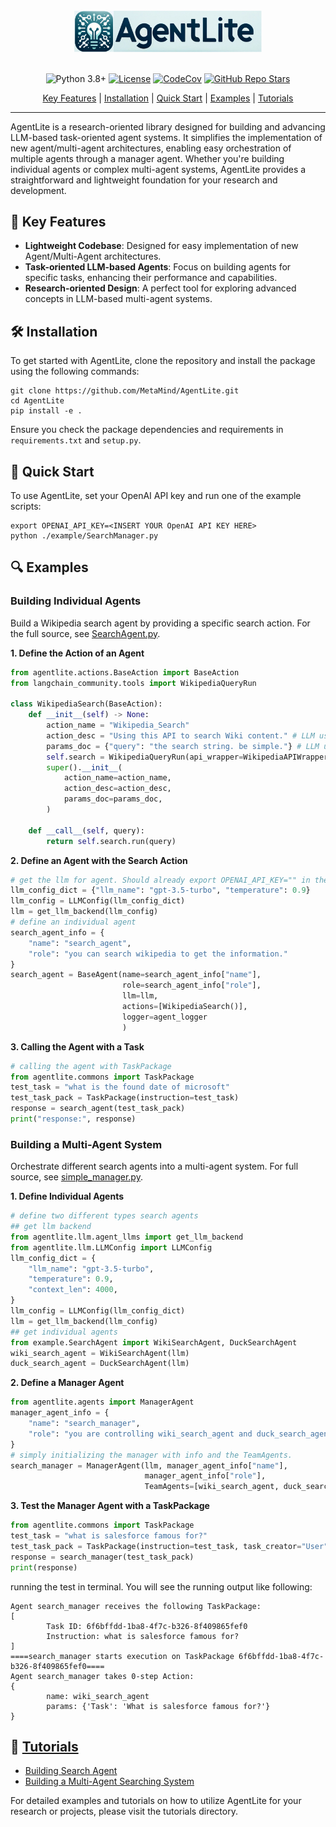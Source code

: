 <div align="center">
  <a href="https://github.com/MetaMind/AgentLite/tree/main"><img width="300px" height="auto" src="./image/AgentLite.jpg"></a>
</div>

<br/>

<div align="center">

  ![Python 3.8+](https://img.shields.io/badge/Python-3.8%2B-brightgreen.svg)
  [![License](https://img.shields.io/badge/License-Apache-green.svg)](https://github.com/MetaMind/AgentLite/blob/main/LICENSE)
  [![CodeCov](https://codecov.io/gh/MetaMind/AgentLite/branch/main/graph/badge.svg)](https://codecov.io/gh/MetaMind/AgentLite)
  [![GitHub Repo Stars](https://img.shields.io/github/stars/MetaMind/AgentLite?color=brightgreen&logo=github)](https://github.com/MetaMind/AgentLite/stargazers)
  <!-- [![Documentation Status](https://img.shields.io/readthedocs/agentlite?logo=readthedocs)](https://agentlite.readthedocs.io) -->
  <!-- [![Tests](https://github.com/MetaMind/AgentLite/actions/workflows/test.yml/badge.svg)](https://github.com/MetaMind/AgentLite/actions/workflows/test.yml) -->
  <!-- [![Downloads](https://static.pepy.tech/personalized-badge/agentlite?period=total&left_color=grey&right_color=blue&left_text=downloads)](https://pepy.tech/project/agentlite) -->

</div>

<p align="center">
<a href="https://github.com/MetaMind/AgentLite/tree/zuxin_cleanup?tab=readme-ov-file#-key-features">Key Features</a> |
  <!-- <a href="https://github.com/MetaMind/AgentLite#-documentation">Documentation</a> | -->
  <a href="https://github.com/MetaMind/AgentLite/tree/zuxin_cleanup?tab=readme-ov-file#%EF%B8%8F-installation">Installation</a> |
  <a href="https://github.com/MetaMind/AgentLite/tree/zuxin_cleanup?tab=readme-ov-file#-quick-start">Quick Start</a> |
  <a href="https://github.com/MetaMind/AgentLite/tree/zuxin_cleanup?tab=readme-ov-file#-examples">Examples</a> |
  <a href="https://github.com/MetaMind/AgentLite/tree/zuxin_cleanup?tab=readme-ov-file#-tutorials">Tutorials</a>
</p>

---

AgentLite is a research-oriented library designed for building and advancing LLM-based task-oriented agent systems. It simplifies the implementation of new agent/multi-agent architectures, enabling easy orchestration of multiple agents through a manager agent. Whether you're building individual agents or complex multi-agent systems, AgentLite provides a straightforward and lightweight foundation for your research and development.

## 🌟 Key Features

- **Lightweight Codebase**: Designed for easy implementation of new Agent/Multi-Agent architectures.
- **Task-oriented LLM-based Agents**: Focus on building agents for specific tasks, enhancing their performance and capabilities.
- **Research-oriented Design**: A perfect tool for exploring advanced concepts in LLM-based multi-agent systems.

## 🛠️ Installation

To get started with AgentLite, clone the repository and install the package using the following commands:

```shell
git clone https://github.com/MetaMind/AgentLite.git
cd AgentLite
pip install -e .
```

Ensure you check the package dependencies and requirements in `requirements.txt` and `setup.py`.

## 🚀 Quick Start

To use AgentLite, set your OpenAI API key and run one of the example scripts:

```shell
export OPENAI_API_KEY=<INSERT YOUR OpenAI API KEY HERE>
python ./example/SearchManager.py
```

## 🔍 Examples

### Building Individual Agents

Build a Wikipedia search agent by providing a specific search action. For the full source, see [SearchAgent.py](./example/SearchAgent.py).

**1. Define the Action of an Agent**

```python
from agentlite.actions.BaseAction import BaseAction
from langchain_community.tools import WikipediaQueryRun

class WikipediaSearch(BaseAction):
    def __init__(self) -> None:
        action_name = "Wikipedia_Search" 
        action_desc = "Using this API to search Wiki content." # LLM uses action_name and action_desc to understand this action
        params_doc = {"query": "the search string. be simple."} # LLM uses this params_doc to understand the parameters in self.__call__() function
        self.search = WikipediaQueryRun(api_wrapper=WikipediaAPIWrapper())
        super().__init__(
            action_name=action_name,
            action_desc=action_desc,
            params_doc=params_doc,
        )

    def __call__(self, query):
        return self.search.run(query)
```

**2. Define an Agent with the Search Action**

```python
# get the llm for agent. Should already export OPENAI_API_KEY="" in the your terminal if you use OPENAI_API.
llm_config_dict = {"llm_name": "gpt-3.5-turbo", "temperature": 0.9}
llm_config = LLMConfig(llm_config_dict)
llm = get_llm_backend(llm_config)
# define an individual agent
search_agent_info = {
    "name": "search_agent",
    "role": "you can search wikipedia to get the information."
}
search_agent = BaseAgent(name=search_agent_info["name"], 
                         role=search_agent_info["role"], 
                         llm=llm, 
                         actions=[WikipediaSearch()], 
                         logger=agent_logger
                         )
```

**3. Calling the Agent with a Task**

```python
# calling the agent with TaskPackage
from agentlite.commons import TaskPackage
test_task = "what is the found date of microsoft"
test_task_pack = TaskPackage(instruction=test_task)
response = search_agent(test_task_pack)
print("response:", response)
```

### Building a Multi-Agent System

Orchestrate different search agents into a multi-agent system. For full source, see [simple_manager.py](./example/simple_manager.py).

**1. Define Individual Agents**

```python
# define two different types search agents
## get llm backend
from agentlite.llm.agent_llms import get_llm_backend
from agentlite.llm.LLMConfig import LLMConfig
llm_config_dict = {
    "llm_name": "gpt-3.5-turbo",
    "temperature": 0.9,
    "context_len": 4000,
}
llm_config = LLMConfig(llm_config_dict)
llm = get_llm_backend(llm_config)
## get individual agents
from example.SearchAgent import WikiSearchAgent, DuckSearchAgent
wiki_search_agent = WikiSearchAgent(llm)
duck_search_agent = DuckSearchAgent(llm)
```

**2. Define a Manager Agent**

```python
from agentlite.agents import ManagerAgent
manager_agent_info = {
    "name": "search_manager",
    "role": "you are controlling wiki_search_agent and duck_search_agent to complete the search task. You should first use wiki_search_agent to complete the search task. If didn't answer the task, please try to ask duck_search_agent. You should integrate the answer from both agent to finalize the task."
}
# simply initializing the manager with info and the TeamAgents.
search_manager = ManagerAgent(llm, manager_agent_info["name"], 
                              manager_agent_info["role"],
                              TeamAgents=[wiki_search_agent, duck_search_agent])
```

**3. Test the Manager Agent with a TaskPackage**

```python
from agentlite.commons import TaskPackage
test_task = "what is salesforce famous for?"
test_task_pack = TaskPackage(instruction=test_task, task_creator="User")
response = search_manager(test_task_pack)
print(response)
```

running the test in terminal. You will see the running output like following:
```
Agent search_manager receives the following TaskPackage:
[
        Task ID: 6f6bffdd-1ba8-4f7c-b326-8f409865fef0
        Instruction: what is salesforce famous for?
]
====search_manager starts execution on TaskPackage 6f6bffdd-1ba8-4f7c-b326-8f409865fef0====
Agent search_manager takes 0-step Action:
{
        name: wiki_search_agent
        params: {'Task': 'What is salesforce famous for?'}
}
``` 

## 📘 [Tutorials](./tutorials/)

- [Building Search Agent](./tutorials/building_search_agent.ipynb)
- [Building a Multi-Agent Searching System](./tutorials/building_multi_agent_system.ipynb)

For detailed examples and tutorials on how to utilize AgentLite for your research or projects, please visit the tutorials directory.